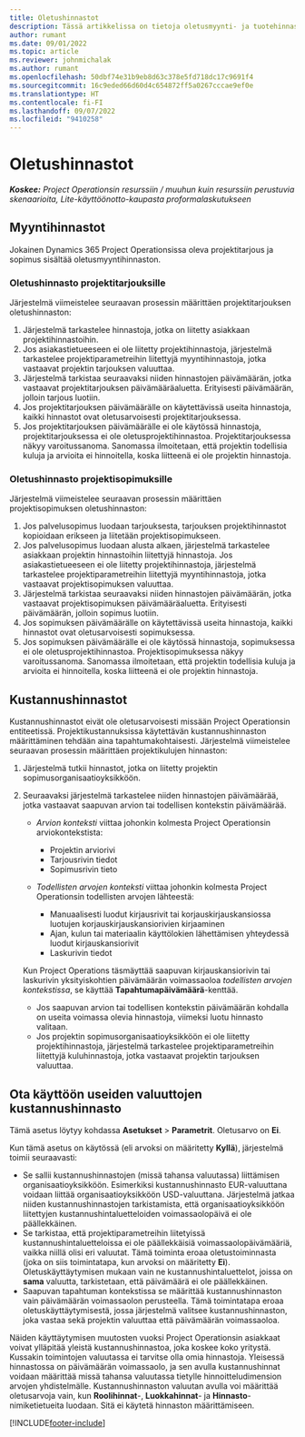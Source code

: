 ```yaml
---
title: Oletushinnastot
description: Tässä artikkelissa on tietoja oletusmyynti- ja tuotehinnastoista Project Operationsissa.
author: rumant
ms.date: 09/01/2022
ms.topic: article
ms.reviewer: johnmichalak
ms.author: rumant
ms.openlocfilehash: 50dbf74e31b9eb8d63c378e5fd718dc17c9691f4
ms.sourcegitcommit: 16c9eded66d60d4c654872ff5a0267cccae9ef0e
ms.translationtype: HT
ms.contentlocale: fi-FI
ms.lasthandoff: 09/07/2022
ms.locfileid: "9410258"
---
```

# <a name="default-price-lists"></a>Oletushinnastot

_**Koskee:** Project Operationsin resurssiin / muuhun kuin resurssiin perustuvia skenaarioita, Lite-käyttöönotto-kaupasta proformalaskutukseen_

## <a name="sales-price-lists"></a>Myyntihinnastot

Jokainen Dynamics 365 Project Operationsissa oleva projektitarjous ja sopimus sisältää oletusmyyntihinnaston. 

### <a name="price-list-default-on-project-quotes"></a>Oletushinnasto projektitarjouksille
Järjestelmä viimeistelee seuraavan prosessin määrittäen projektitarjouksen oletushinnaston:

1. Järjestelmä tarkastelee hinnastoja, jotka on liitetty asiakkaan projektihinnastoihin. 
1. Jos asiakastietueeseen ei ole liitetty projektihinnastoja, järjestelmä tarkastelee projektiparametreihin liitettyjä myyntihinnastoja, jotka vastaavat projektin tarjouksen valuuttaa.
1. Järjestelmä tarkistaa seuraavaksi niiden hinnastojen päivämäärän, jotka vastaavat projektitarjouksen päivämääräaluetta. Erityisesti päivämäärän, jolloin tarjous luotiin.
1. Jos projektitarjouksen päivämäärälle on käytettävissä useita hinnastoja, kaikki hinnastot ovat oletusarvoisesti projektitarjouksessa.
1. Jos projektitarjouksen päivämäärälle ei ole käytössä hinnastoja, projektitarjouksessa ei ole oletusprojektihinnastoa. Projektitarjouksessa näkyy varoitussanoma. Sanomassa ilmoitetaan, että projektin todellisia kuluja ja arvioita ei hinnoitella, koska liitteenä ei ole projektin hinnastoja.

### <a name="price-list-default-on-project-contracts"></a>Oletushinnasto projektisopimuksille 
Järjestelmä viimeistelee seuraavan prosessin määrittäen projektisopimuksen oletushinnaston:

1. Jos palvelusopimus luodaan tarjouksesta, tarjouksen projektihinnastot kopioidaan erikseen ja liitetään projektisopimukseen.
1. Jos palvelusopimus luodaan alusta alkaen, järjestelmä tarkastelee asiakkaan projektin hinnastoihin liitettyjä hinnastoja. Jos asiakastietueeseen ei ole liitetty projektihinnastoja, järjestelmä tarkastelee projektiparametreihin liitettyjä myyntihinnastoja, jotka vastaavat projektisopimuksen valuuttaa.
1. Järjestelmä tarkistaa seuraavaksi niiden hinnastojen päivämäärän, jotka vastaavat projektisopimuksen päivämääräaluetta. Erityisesti päivämäärän, jolloin sopimus luotiin.
1. Jos sopimuksen päivämäärälle on käytettävissä useita hinnastoja, kaikki hinnastot ovat oletusarvoisesti sopimuksessa.
1. Jos sopimuksen päivämäärälle ei ole käytössä hinnastoja, sopimuksessa ei ole oletusprojektihinnastoa. Projektisopimuksessa näkyy varoitussanoma. Sanomassa ilmoitetaan, että projektin todellisia kuluja ja arvioita ei hinnoitella, koska liitteenä ei ole projektin hinnastoja.

## <a name="cost-price-lists"></a>Kustannushinnastot

Kustannushinnastot eivät ole oletusarvoisesti missään Project Operationsin entiteetissä. Projektikustannuksissa käytettävän kustannushinnaston määrittäminen tehdään aina tapahtumakohtaisesti. Järjestelmä viimeistelee seuraavan prosessin määrittäen projektikulujen hinnaston:

1. Järjestelmä tutkii hinnastot, jotka on liitetty projektin sopimusorganisaatioyksikköön.
1. Seuraavaksi järjestelmä tarkastelee niiden hinnastojen päivämäärää, jotka vastaavat saapuvan arvion tai todellisen kontekstin päivämäärää.

    - *Arvion konteksti* viittaa johonkin kolmesta Project Operationsin arviokontekstista:

        - Projektin arviorivi
        - Tarjousrivin tiedot
        - Sopimusrivin tieto

    - *Todellisten arvojen konteksti* viittaa johonkin kolmesta Project Operationsin todellisten arvojen lähteestä:

       - Manuaalisesti luodut kirjausrivit tai korjauskirjauskansiossa luotujen korjauskirjauskansiorivien kirjaaminen
       - Ajan, kulun tai materiaalin käyttölokien lähettämisen yhteydessä luodut kirjauskansiorivit
       - Laskurivin tiedot

    Kun Project Operations täsmäyttää saapuvan kirjauskansiorivin tai laskurivin yksityiskohtien päivämäärän voimassaoloa *todellisten arvojen kontekstissa*, se käyttää **Tapahtumapäivämäärä**-kenttää.

    - Jos saapuvan arvion tai todellisen kontekstin päivämäärän kohdalla on useita voimassa olevia hinnastoja, viimeksi luotu hinnasto valitaan.
    - Jos projektin sopimusorganisaatioyksikköön ei ole liitetty projektihinnastoja, järjestelmä tarkastelee projektiparametreihin liitettyjä kuluhinnastoja, jotka vastaavat projektin tarjouksen valuuttaa.

## <a name="enable-multi-currency-cost-price-list"></a>Ota käyttöön useiden valuuttojen kustannushinnasto

Tämä asetus löytyy kohdassa **Asetukset** \> **Parametrit**. Oletusarvo on **Ei**.

Kun tämä asetus on käytössä (eli arvoksi on määritetty **Kyllä**), järjestelmä toimii seuraavasti:

- Se sallii kustannushinnastojen (missä tahansa valuutassa) liittämisen organisaatioyksikköön. Esimerkiksi kustannushinnasto EUR-valuuttana voidaan liittää organisaatioyksikköön USD-valuuttana. Järjestelmä jatkaa niiden kustannushinnastojen tarkistamista, että organisaatioyksikköön liitettyjen kustannushintaluetteloiden voimassaolopäivä ei ole päällekkäinen.
- Se tarkistaa, että projektiparametreihin liitetyissä kustannushintaluetteloissa ei ole päällekkäisiä voimassaolopäivämääriä, vaikka niillä olisi eri valuutat. Tämä toiminta eroaa oletustoiminnasta (joka on siis toimintatapa, kun arvoksi on määritetty **Ei**). Oletuskäyttäytymisen mukaan vain ne kustannushintaluettelot, joissa on **sama** valuutta, tarkistetaan, että päivämäärä ei ole päällekkäinen.
- Saapuvan tapahtuman kontekstissa se määrittää kustannushinnaston vain päivämäärän voimassaolon perusteella. Tämä toimintatapa eroaa oletuskäyttäytymisestä, jossa järjestelmä valitsee kustannushinnaston, joka vastaa sekä projektin valuuttaa että päivämäärän voimassaoloa.

Näiden käyttäytymisen muutosten vuoksi Project Operationsin asiakkaat voivat ylläpitää yleistä kustannushinnastoa, joka koskee koko yritystä. Kussakin toimintojen valuutassa ei tarvitse olla omia hinnastoja. Yleisessä hinnastossa on päivämäärän voimassaolo, ja sen avulla kustannushinnat voidaan määrittää missä tahansa valuutassa tietylle hinnoitteludimension arvojen yhdistelmälle. Kustannushinnaston valuutan avulla voi määrittää oletusarvoja vain, kun **Roolihinnat**-, **Luokkahinnat**- ja **Hinnasto**-nimiketietueita luodaan. Sitä ei käytetä hinnaston määrittämiseen.

[!INCLUDE[footer-include](../includes/footer-banner.md)]
